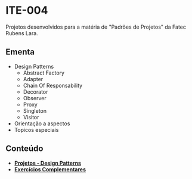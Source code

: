 # ITE-004
Projetos desenvolvidos para a matéria de "Padrões de Projetos" da Fatec Rubens Lara.

## Ementa  
* Design Patterns 
    * Abstract Factory
    * Adapter
    * Chain Of Responsability
    * Decorator
    * Observer  
    * Proxy
    * Singleton
    * Visitor
* Orientação a aspectos
* Topicos especiais 


## Conteúdo

* __[Projetos - Design Patterns](designpatterns)__
* __[Exercícios Complementares](aulas)__

